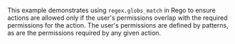 <!-- markdownlint-disable MD041 -->
This example demonstrates using `regex.globs_match` in Rego to ensure actions are
allowed only if the user's permissions overlap with the required permissions for
the action. The user's permissions are defined by patterns, as are the
permissions required by any given action.
